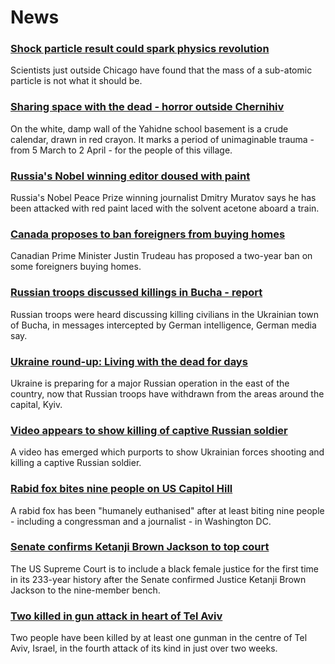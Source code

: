 # News
### [Shock particle result could spark physics revolution](https://www.bbc.com/news/science-environment-60993523)
Scientists just outside Chicago have found that the mass of a sub-atomic particle is not what it should be.
### [Sharing space with the dead - horror outside Chernihiv](https://www.bbc.com/news/world-europe-61030090)
On the white, damp wall of the Yahidne school basement is a crude calendar, drawn in red crayon. It marks a period of unimaginable trauma - from 5 March to 2 April - for the people of this village. 
### [Russia's Nobel winning editor doused with paint](https://www.bbc.com/news/world-europe-61029931)
Russia's Nobel Peace Prize winning journalist Dmitry Muratov says he has been attacked with red paint laced with the solvent acetone aboard a train.
### [Canada proposes to ban foreigners from buying homes](https://www.bbc.com/news/business-61027374)
Canadian Prime Minister Justin Trudeau has proposed a two-year ban on some foreigners buying homes.
### [Russian troops discussed killings in Bucha - report](https://www.bbc.com/news/world-europe-61028380)
Russian troops were heard discussing killing civilians in the Ukrainian town of Bucha, in messages intercepted by German intelligence, German media say.
### [Ukraine round-up: Living with the dead for days](https://www.bbc.com/news/world-europe-61029938)
Ukraine is preparing for a major Russian operation in the east of the country, now that Russian troops have withdrawn from the areas around the capital, Kyiv.
### [Video appears to show killing of captive Russian soldier](https://www.bbc.com/news/61025388)
A video has emerged which purports to show Ukrainian forces shooting and killing a captive Russian soldier. 
### [Rabid fox bites nine people on US Capitol Hill](https://www.bbc.com/news/world-us-canada-61031683)
A rabid fox has been "humanely euthanised" after at least biting nine people - including a congressman and a journalist - in Washington DC. 
### [Senate confirms Ketanji Brown Jackson to top court](https://www.bbc.com/news/world-us-canada-61026996)
The US Supreme Court is to include a black female justice for the first time in its 233-year history after the Senate confirmed Justice Ketanji Brown Jackson to the nine-member bench.
### [Two killed in gun attack in heart of Tel Aviv](https://www.bbc.com/news/world-middle-east-61021186)
Two people have been killed by at least one gunman in the centre of Tel Aviv, Israel, in the fourth attack of its kind in just over two weeks.
